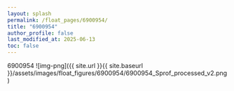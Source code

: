 ```yaml
---
layout: splash
permalink: /float_pages/6900954/
title: "6900954"
author_profile: false
last_modified_at: 2025-06-13
toc: false
---
```

 
6900954
![img-png]({{ site.url }}{{ site.baseurl }}/assets/images/float_figures/6900954/6900954_Sprof_processed_v2.png)